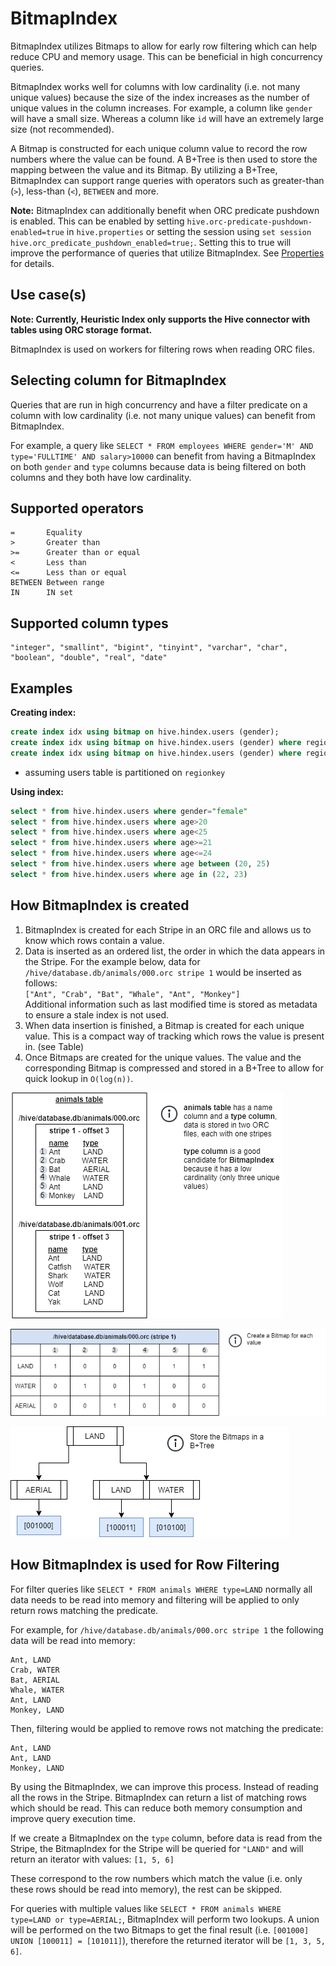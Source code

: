 
# BitmapIndex

BitmapIndex utilizes Bitmaps to allow for early row filtering which can help reduce CPU and memory usage.
This can be beneficial in high concurrency queries.

BitmapIndex works well for columns with low cardinality (i.e. not many unique values) because
the size of the index increases as the number
of unique values in the column increases. For example, a column like `gender`
will have a small size. Whereas a column like `id` will have an extremely 
large size (not recommended).

A Bitmap is constructed for each unique column value to record the row numbers where the value can be found.
A B+Tree is then used to store the mapping between the value and its Bitmap. 
By utilizing a B+Tree, BitmapIndex can support range queries with operators such as 
greater-than (`>`), less-than (`<`), `BETWEEN` and more.

**Note:** BitmapIndex can additionally benefit when ORC predicate pushdown is enabled.
This can be enabled by setting `hive.orc-predicate-pushdown-enabled=true`
in `hive.properties` or setting the session using `set session hive.orc_predicate_pushdown_enabled=true;`. 
Setting this to true will improve the performance of queries that utilize BitmapIndex.
See [Properties](../admin/properties.md) for details.

## Use case(s)

**Note: Currently, Heuristic Index only supports the Hive connector with 
tables using ORC storage format.**

BitmapIndex is used on workers for filtering rows when reading ORC files.

## Selecting column for BitmapIndex

Queries that are run in high concurrency and have a filter predicate on a column with
low cardinality (i.e. not many unique values) can benefit from BitmapIndex.

For example, a query like `SELECT * FROM employees WHERE gender='M' AND type='FULLTIME' AND salary>10000`
can benefit from having a BitmapIndex on both `gender` and `type` columns because 
data is being filtered on both columns and they both have low cardinality.  

## Supported operators

    =       Equality
    >       Greater than
    >=      Greater than or equal
    <       Less than
    <=      Less than or equal
    BETWEEN Between range
    IN      IN set

## Supported column types
    "integer", "smallint", "bigint", "tinyint", "varchar", "char", "boolean", "double", "real", "date"

## Examples

**Creating index:**
```sql
create index idx using bitmap on hive.hindex.users (gender);
create index idx using bitmap on hive.hindex.users (gender) where regionkey=1;
create index idx using bitmap on hive.hindex.users (gender) where regionkey in (3, 1);
```

* assuming users table is partitioned on `regionkey`

**Using index:**
```sql
select * from hive.hindex.users where gender="female"
select * from hive.hindex.users where age>20
select * from hive.hindex.users where age<25
select * from hive.hindex.users where age>=21
select * from hive.hindex.users where age<=24
select * from hive.hindex.users where age between (20, 25)
select * from hive.hindex.users where age in (22, 23)
```

## How BitmapIndex is created

1. BitmapIndex is created for each Stripe in an ORC file and allows us to know which rows contain a value.
2. Data is inserted as an ordered list, the order in which the data appears in the Stripe.
   For the example below, data for `/hive/database.db/animals/000.orc stripe 1` would be inserted as follows:  
   `["Ant", "Crab", "Bat", "Whale", "Ant", "Monkey"]`  
   Additional information such as last modified time is stored as metadata to ensure a stale index is not used.
3. When data insertion is finished, a Bitmap is created for each unique value. This is a compact way of tracking which rows the value is present in. (see Table)
4. Once Bitmaps are created for the unique values. The value and the corresponding Bitmap is compressed and stored in a B+Tree to allow for quick lookup in `O(log(n))`.

![bitmap_animal_table](../images/bitmap_animal_table.png)

![bitmap_stripe_table](../images/bitmap_stripe_table.png)

![bitmap_animal_diagram](../images/bitmap_animal_diagram.png)

## How BitmapIndex is used for Row Filtering

For filter queries like `SELECT * FROM animals WHERE type=LAND` normally all data needs to be read into memory and filtering will be applied to only return rows matching the predicate.

For example, for `/hive/database.db/animals/000.orc stripe 1` the following data will be read into memory:
```
Ant, LAND  
Crab, WATER  
Bat, AERIAL  
Whale, WATER  
Ant, LAND  
Monkey, LAND  
```
Then, filtering would be applied to remove rows not matching the predicate:
```
Ant, LAND  
Ant, LAND  
Monkey, LAND  
```
By using the BitmapIndex, we can improve this process.
Instead of reading all the rows in the Stripe.
BitmapIndex can return a list of matching rows which should be read.
This can reduce both memory consumption and improve query execution time.

If we create a BitmapIndex on the `type` column, before data is read from the Stripe,
the BitmapIndex for the Stripe will be queried for `"LAND"` and will return an iterator with values:
`[1, 5, 6]`

These correspond to the row numbers which match the value
(i.e. only these rows should be read into memory), the rest can be skipped.

For queries with multiple values like `SELECT * FROM animals WHERE type=LAND or type=AERIAL;`,
BitmapIndex will perform two lookups. A union will be performed on the two Bitmaps to get the final result
(i.e. `[001000] UNION [100011] = [101011]`), therefore the returned iterator will be `[1, 3, 5, 6]`.
